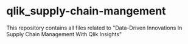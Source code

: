 # qlik_supply-chain-mangement
This repository contains all files related to "Data-Driven Innovations In Supply Chain Management With Qlik Insights"
